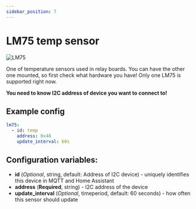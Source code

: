 ```yaml
---
sidebar_position: 7
---
```


# LM75 temp sensor

![LM75](/img/lm75.jpg)

One of temperature sensors used in relay boards.
You can have the other one mounted, so first check what hardware you have!
Only one LM75 is supported right now.

**You need to know I2C address of device you want to connect to!**

## Example config

```yaml title="Example config"
lm75:
  - id: temp
    address: 0x48
    update_interval: 60s
```

## Configuration variables:

- **id** (_Optional_, string, default: Address of I2C device) - uniquely identifies this device in MQTT and Home Assistant
- **address** (**Required**, string) - I2C address of the device
- **update_interval** (_Optional_, timeperiod, default: 60 seconds) - how often this sensor should update
